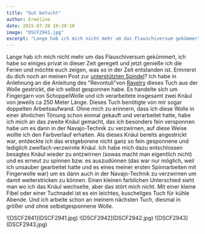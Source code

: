 ```yaml
---
title: "Gut betucht"
author: Ermeline
date: 2015-07-20 19:39:18
image: "DSCF2941.jpg"
excerpt: "Lange hab ich mich nicht mehr um das Flauschiversum gekümmert, ich habe so einiges privat in dieser Zeit geregelt und jetzt genieße ich die Ferien und möchte euch zeigen, was so in der Zeit entstanden ist. "
---
```


Lange hab ich mich nicht mehr um das Flauschiversum gekümmert, ich habe so einiges privat in dieser Zeit geregelt und jetzt genieße ich die Ferien und möchte euch zeigen, was so in der Zeit entstanden ist. Erinnerst du dich noch an meinen Post zur [unterstützten Spindel](http://flauschiversum.de/2015/05/unterstuetzte-spindel/)? Ich habe in Anlehnung an die Anleitung des "Revontuli"von [Ravelry](https://www.ravelry.com/account/login) dieses Tuch aus der Wolle gestrickt, die ich selbst gesponnen habe. Es handelte sich um Fingergarn von SchoppelWolle und ich verarbeitete insgesamt zwei Knäul von jeweils ca 250 Meter Länge. Dieses Tuch benötigte von mir sogar doppelten Arbeitsaufwand. Ohne mich zu erinnern, dass ich diese Wolle in einer ähnlichen Tönung schon einmal gekauft und verarbeitet hatte, habe ich mich an das zweite Knäul gemacht, das ich besonders fein versponnen habe um es dann in der Navajo-Technik zu verzwirnen, auf diese Weise wollte ich den Farbverlauf erhalten. Als dieses Knäul bereits angestrickt war, entdeckte ich das erstgeborene nicht ganz so fein gesponnene und lediglich zweifach verzwirnte Knäul. Ich habe mich dazu entschlossen besagtes Knäul wieder zu entzwirnen (sowas macht man eigentlich nicht) und es erneut zu spinnen bzw. es auszudünnen (das war nur möglich, weil ich unsauber gearbeitet hatte und es eines meiner ersten Spinnarbeiten mit Fingerwolle war) um es dann auch in der Navajo-Technik zu verzwirnen um damit weiterstricken zu können. Einen kleinen farblichen Unterschied sieht man wo ich das Knäul wechselte, aber das stört mich nicht. Mit einer kleine Fibel oder einer Tuchnadel ist es ein leichtes, kuscheliges Tuch für kühle Abende. Und ich arbeite schon an meinem nächsten Tuch, diesmal in größer und ohne selbstgesponnene Wolle.

<div class="slideshow_landscape">
![DSCF2941](DSCF2941.jpg)
![DSCF2942](DSCF2942.jpg)
![DSCF2943](DSCF2943.jpg)
</div>
